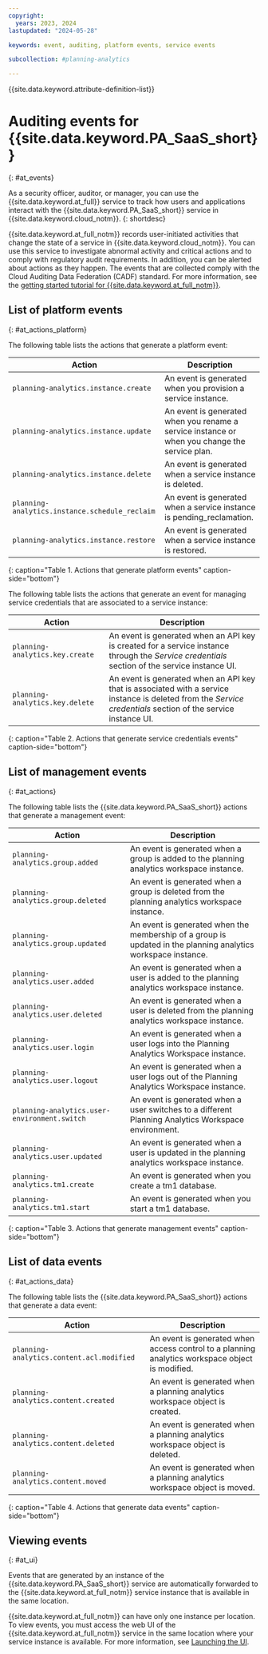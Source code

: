 ```yaml
---
copyright:
  years: 2023, 2024
lastupdated: "2024-05-28"

keywords: event, auditing, platform events, service events

subcollection: #planning-analytics

---
```


{{site.data.keyword.attribute-definition-list}}



# Auditing events for {{site.data.keyword.PA_SaaS_short}}
{: #at_events}

As a security officer, auditor, or manager, you can use the {{site.data.keyword.at_full}} service to track how users and applications interact with the {{site.data.keyword.PA_SaaS_short}} service in {{site.data.keyword.cloud_notm}}.
{: shortdesc}

{{site.data.keyword.at_full_notm}} records user-initiated activities that change the state of a service in {{site.data.keyword.cloud_notm}}. You can use this service to investigate abnormal activity and critical actions and to comply with regulatory audit requirements. In addition, you can be alerted about actions as they happen. The events that are collected comply with the Cloud Auditing Data Federation (CADF) standard. For more information, see the [getting started tutorial for {{site.data.keyword.at_full_notm}}](/docs/activity-tracker?topic=activity-tracker-getting-started).



## List of platform events
{: #at_actions_platform}

The following table lists the actions that generate a platform event:

| Action                                   | Description |
|------------------------------------------|---------|
| `planning-analytics.instance.create`           | An event is generated when you provision a service instance. |
| `planning-analytics.instance.update`           | An event is generated when you rename a service instance or when you change the service plan. |
| `planning-analytics.instance.delete`           | An event is generated when a service instance is deleted. |
| `planning-analytics.instance.schedule_reclaim` | An event is generated when a service instance is pending_reclamation. |
| `planning-analytics.instance.restore`          | An event is generated when a service instance is restored. |
{: caption="Table 1. Actions that generate platform events" caption-side="bottom"}

The following table lists the actions that generate an event for managing service credentials that are associated to a service instance:

| Action                         | Description |
|--------------------------------|---------|
| `planning-analytics.key.create` | An event is generated when an API key is created for a service instance through the *Service credentials* section of the service instance UI. |
| `planning-analytics.key.delete` | An event is generated when an API key that is associated with a service instance is deleted from the *Service credentials* section of the service instance UI. |
{: caption="Table 2. Actions that generate service credentials events" caption-side="bottom"}

## List of management events
{: #at_actions}

The following table lists the {{site.data.keyword.PA_SaaS_short}} actions that generate a management event:

| Action             | Description      |
|--------------------|------------------|
| `planning-analytics.group.added` | An event is generated when a group is added to the planning analytics workspace instance.   |
| `planning-analytics.group.deleted` | An event is generated when a group is deleted from the planning analytics workspace instance.  |
| `planning-analytics.group.updated` | An event is generated when the membership of a group is updated in the planning analytics workspace instance.   |
| `planning-analytics.user.added` | An event is generated when a user is added to the planning analytics workspace instance.   |
| `planning-analytics.user.deleted` | An event is generated when a user is deleted from the planning analytics workspace instance.   |
| `planning-analytics.user.login` | An event is generated when a user logs into the Planning Analytics Workspace instance.   |
| `planning-analytics.user.logout` | An event is generated when a user logs out of the Planning Analytics Workspace instance.   |
| `planning-analytics.user-environment.switch` | An event is generated when a user switches to a different Planning Analytics Workspace environment.   |
| `planning-analytics.user.updated` | An event is generated when a user is updated in the planning analytics workspace instance.   |
| `planning-analytics.tm1.create` | An event is generated when you create a tm1 database.  |
| `planning-analytics.tm1.start` | An event is generated when you start a tm1 database.  |
{: caption="Table 3. Actions that generate management events" caption-side="bottom"}

## List of data events
{: #at_actions_data}

The following table lists the {{site.data.keyword.PA_SaaS_short}} actions that generate a data event:

| Action             | Description      |
|--------------------|------------------|
| `planning-analytics.content.acl.modified` | An event is generated when access control to a planning analytics workspace object is modified.  |
| `planning-analytics.content.created` | An event is generated when a planning analytics workspace object is created.  |
| `planning-analytics.content.deleted` | An event is generated when a planning analytics workspace object is deleted.   |
| `planning-analytics.content.moved` | An event is generated when a planning analytics workspace object is moved.   |
{: caption="Table 4. Actions that generate data events" caption-side="bottom"}

## Viewing events
{: #at_ui}

Events that are generated by an instance of the {{site.data.keyword.PA_SaaS_short}} service are automatically forwarded to the {{site.data.keyword.at_full_notm}} service instance that is available in the same location.

{{site.data.keyword.at_full_notm}} can have only one instance per location. To view events, you must access the web UI of the {{site.data.keyword.at_full_notm}} service in the same location where your service instance is available. For more information, see [Launching the UI](/docs/activity-tracker?topic=activity-tracker-launch).
